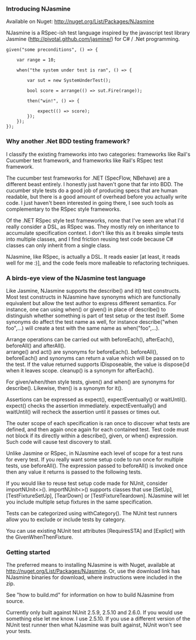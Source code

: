 ### Introducing NJasmine

Available on Nuget: http://nuget.org/List/Packages/NJasmine

NJasmine is a RSpec-ish test language inspired by the javascript test library Jasmine (http://pivotal.github.com/jasmine/) for C# / .Net programming.

    given("some preconditions", () => {

        var range = 10;

        when("the system under test is ran", () => {

            var sut = new SystemUnderTest();

            bool score = arrange(() => sut.Fire(range));

            then("win!", () => {

                expect(() => score);
            });
        });
    });

### Why another .Net BDD testing framework?  

I classify the existing frameworks into two categories: frameworks like Rail's Cucumber test framework, and frameworks like Rail's RSpec test framework.

The cucumber test frameworks for .NET (SpecFlow, NBehave) are a different beast entirely.  I honestly just haven't gone that far into BDD.  The cucumber style tests do a good job of producing specs that are human readable, but there is a good amount of overhead before you actually write code.  I just haven't been interested in going there, I see such tools as complementary to the RSpec style frameworks.

Of the .NET RSpec style test frameworks, none that I've seen are what I'd really consider a DSL, as RSpec was.  They mostly rely on inheritance to accumulate specification context.  I don't like this as it breaks simple tests into multiple classes, and I find friction reusing test code because C# classes can only inherit from a single class.

NJasmine, like RSpec, is actually a DSL.  It reads easier [at least, it reads well for me :)], and the code feels more malleable to refactoring techniques.


### A birds-eye view of the NJasmine test language

Like Jasmine, NJasmine supports the describe() and it() test constructs.  Most test constructs in NJasmine have synonyms which are functionally equivalent but allow the test author to express different semantics.  For instance, one can using when() or given() in place of describe() to distinguish whether something is part of test setup or the test itself.  Some synonyms do affect the test name as well, for instance describe("when foo",...) will create a test with the same name as when("foo",...).

Arrange operations can be carried out with beforeEach(), afterEach(), beforeAll() and afterAll().  
arrange() and act() are synonyms for beforeEach().
beforeAll(), beforeEach() and synonyms can return a value which will be passed on to the test.  If the value returned supports IDisposeable, the value is dispose()d when it leaves scope.
cleanup() is a synonym for afterEach().

For given/when/then style tests, given() and when() are synonyms for describe().  Likewise, then() is a synonym for it().

Assertions can be expressed as expect(), expectEventually() or waitUntil().  expect() checks the assertion immediately.  expectEventually() and waitUntil() will recheck the assertion until it passes or times out.

The outer scope of each specification is ran once to discover what tests are defined, and then again once again for each contained test.  Test code must not block if its directly within a describe(), given, or when() expression.  Such code will cause test discovery to stall.

Unlike Jasmine or RSpec, in NJasmine each level of scope for a test runs for every test.  If you really want some setup code to run once for multiple tests, use beforeAll().  The expression passed to beforeAll() is invoked once then any value it returns is passed to the following tests.

If you would like to reuse test setup code made for NUnit, consider importNUnit<>().  importNUnit<>() supports classes that use [SetUp], [TestFixtureSetUp], [TearDown] or [TestFixtureTeardown].  NJasmine will let you include multiple setup fixtures in the same specification.

Tests can be categorized using withCategory(<name>).  The NUnit test runners allow you to exclude or include tests by category.

You can use existing NUnit test attributes [RequiresSTA] and [Explict] with the GivenWhenThenFixture.

### Getting started

The preferred means to installing NJasmine is with Nuget, available at http://nuget.org/List/Packages/NJasmine.  Or, use the download link has NJasmine binaries for download, where instructions were included in the zip.

See "how to build.md" for information on how to build NJasmine from source.

Currently only built against NUnit 2.5.9, 2.5.10 and 2.6.0.  If you would use something else let me know.  I use 2.5.10.  If you use a different version of the NUnit test runner then what NJasmine was built against, NUnit won't see your tests.
